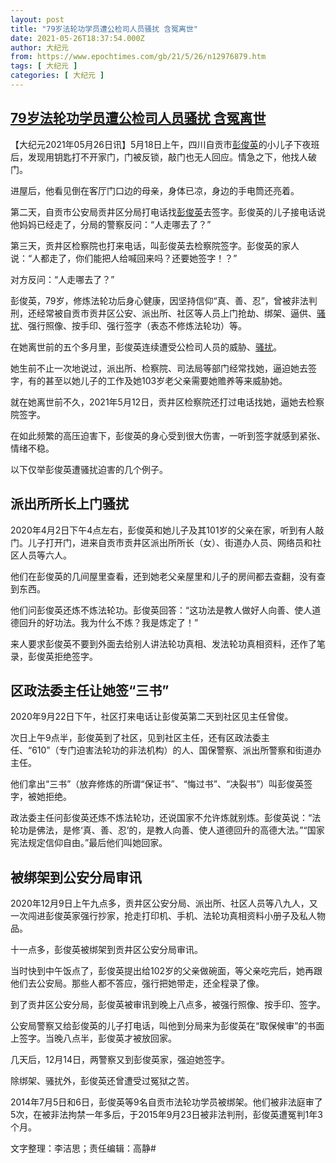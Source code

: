 ```yaml
---
layout: post
title: "79岁法轮功学员遭公检司人员骚扰 含冤离世"
date: 2021-05-26T18:37:54.000Z
author: 大纪元
from: https://www.epochtimes.com/gb/21/5/26/n12976879.htm
tags: [ 大纪元 ]
categories: [ 大纪元 ]
---
```

<!--1622054274000-->
[79岁法轮功学员遭公检司人员骚扰 含冤离世](https://www.epochtimes.com/gb/21/5/26/n12976879.htm)
------

<div>
<p>【大纪元2021年05月26日讯】5月18日上午，四川自贡市<a href="https://www.epochtimes.com/gb/tag/%E5%BD%AD%E4%BF%8A%E8%8B%B1.html">彭俊英</a>的小儿子下夜班后，发现用钥匙打不开家门，门被反锁，敲门也无人回应。情急之下，他找人破门。</p><p>进屋后，他看见倒在客厅门口边的母亲，身体已凉，身边的手电筒还亮着。</p><p>第二天，自贡市公安局贡井区分局打电话找<a href="https://www.epochtimes.com/gb/tag/%E5%BD%AD%E4%BF%8A%E8%8B%B1.html">彭俊英</a>去签字。彭俊英的儿子接电话说他妈妈已经走了，分局的警察反问：“人走哪去了？”</p><p>第三天，贡井区检察院也打来电话，叫彭俊英去检察院签字。彭俊英的家人说：“人都走了，你们能把人给喊回来吗？还要她签字！？”</p><p>对方反问：“人走哪去了？”</p><p>彭俊英，79岁，修炼法轮功后身心健康，因坚持信仰“真、善、忍”，曾被非法判刑，还经常被自贡市贡井区公安、派出所、社区等人员上门抢劫、绑架、逼供、<a href="https://www.epochtimes.com/gb/tag/%E9%AA%9A%E6%89%B0.html">骚扰</a>、强行照像、按手印、强行签字（表态不修炼法轮功）等。</p><p>在她离世前的五个多月里，彭俊英连续遭受公检司人员的威胁、<a href="https://www.epochtimes.com/gb/tag/%E9%AA%9A%E6%89%B0.html">骚扰</a>。</p><p>她生前不止一次地说过，派出所、检察院、司法局等部门经常找她，逼迫她去签字，有的甚至以她儿子的工作及她103岁老父亲需要她赡养等来威胁她。</p><p>就在她离世前不久，2021年5月12日，贡井区检察院还打过电话找她，逼她去检察院签字。</p><p>在如此频繁的高压迫害下，彭俊英的身心受到很大伤害，一听到签字就感到紧张、情绪不稳。</p><p>以下仅举彭俊英遭骚扰迫害的几个例子。</p><h2>派出所所长上门骚扰</h2><p>2020年4月2日下午4点左右，彭俊英和她儿子及其101岁的父亲在家，听到有人敲门。儿子打开门，进来自贡市贡井区派出所所长（女）、街道办人员、网络员和社区人员等六人。</p><p>他们在彭俊英的几间屋里查看，还到她老父亲屋里和儿子的房间都去查翻，没有查到东西。</p><p>他们问彭俊英还炼不炼法轮功。彭俊英回答：“这功法是教人做好人向善、使人道德回升的好功法。我为什么不炼？我是炼定了！”</p><p>来人要求彭俊英不要到外面去给别人讲法轮功真相、发法轮功真相资料，还作了笔录，彭俊英拒绝签字。</p><h2>区政法委主任让她签“三书”</h2><p>2020年9月22日下午，社区打来电话让彭俊英第二天到社区见主任曾俊。</p><p>次日上午9点半，彭俊英到了社区，见到社区主任，还有区政法委主任、“610”（专门迫害法轮功的非法机构）的人、国保警察、派出所警察和街道办主任。</p><p>他们拿出“三书”（放弃修炼的所谓“保证书”、“悔过书”、“决裂书”）叫彭俊英签字，被她拒绝。</p><p>政法委主任问彭俊英还炼不炼法轮功，还说国家不允许炼就别炼。彭俊英说：“法轮功是佛法，是修<span class="s1">‘</span><span class="Apple-converted-space">真、善、忍</span><span class="s1">’</span>的，是教人向善、使人道德回升的高德大法。”“国家宪法规定信仰自由。”最后他们叫她回家。</p><h2>被绑架到公安分局审讯</h2><p>2020年12月9日上午九点多，贡井区公安分局、派出所、社区人员等八九人，又一次闯进彭俊英家强行抄家，抢走打印机、手机、法轮功真相资料小册子及私人物品。</p><p>十一点多，彭俊英被绑架到贡井区公安分局审讯。</p><p>当时快到中午饭点了，彭俊英提出给102岁的父亲做碗面，等父亲吃完后，她再跟他们去公安局。那些人都不答应，强行把她带走，还全程录了像。</p><p>到了贡井区公安分局，彭俊英被审讯到晚上八点多，被强行照像、按手印、签字。</p><p>公安局警察又给彭俊英的儿子打电话，叫他到分局来为彭俊英在“取保候审”的书面上签字。当晚八点半，彭俊英才被放回家。</p><p>几天后，12月14日，两警察又到彭俊英家，强迫她签字。</p><p>除绑架、骚扰外，彭俊英还曾遭受过冤狱之苦。</p><p>2014年7月5日和6日，彭俊英等9名自贡市法轮功学员被绑架。他们被非法庭审了5次，在被非法拘禁一年多后，于2015年9月23日被非法判刑，彭俊英遭冤判1年3个月。</p><p>文字整理：李洁思；责任编辑：高静#</p>
</div>
